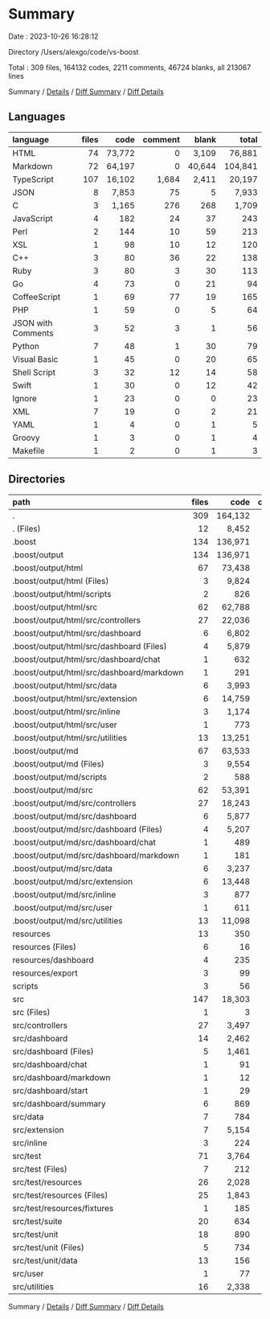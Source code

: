 # Summary

Date : 2023-10-26 16:28:12

Directory /Users/alexgo/code/vs-boost

Total : 309 files,  164132 codes, 2211 comments, 46724 blanks, all 213067 lines

Summary / [Details](details.md) / [Diff Summary](diff.md) / [Diff Details](diff-details.md)

## Languages
| language | files | code | comment | blank | total |
| :--- | ---: | ---: | ---: | ---: | ---: |
| HTML | 74 | 73,772 | 0 | 3,109 | 76,881 |
| Markdown | 72 | 64,197 | 0 | 40,644 | 104,841 |
| TypeScript | 107 | 16,102 | 1,684 | 2,411 | 20,197 |
| JSON | 8 | 7,853 | 75 | 5 | 7,933 |
| C | 3 | 1,165 | 276 | 268 | 1,709 |
| JavaScript | 4 | 182 | 24 | 37 | 243 |
| Perl | 2 | 144 | 10 | 59 | 213 |
| XSL | 1 | 98 | 10 | 12 | 120 |
| C++ | 3 | 80 | 36 | 22 | 138 |
| Ruby | 3 | 80 | 3 | 30 | 113 |
| Go | 4 | 73 | 0 | 21 | 94 |
| CoffeeScript | 1 | 69 | 77 | 19 | 165 |
| PHP | 1 | 59 | 0 | 5 | 64 |
| JSON with Comments | 3 | 52 | 3 | 1 | 56 |
| Python | 7 | 48 | 1 | 30 | 79 |
| Visual Basic | 1 | 45 | 0 | 20 | 65 |
| Shell Script | 3 | 32 | 12 | 14 | 58 |
| Swift | 1 | 30 | 0 | 12 | 42 |
| Ignore | 1 | 23 | 0 | 0 | 23 |
| XML | 7 | 19 | 0 | 2 | 21 |
| YAML | 1 | 4 | 0 | 1 | 5 |
| Groovy | 1 | 3 | 0 | 1 | 4 |
| Makefile | 1 | 2 | 0 | 1 | 3 |

## Directories
| path | files | code | comment | blank | total |
| :--- | ---: | ---: | ---: | ---: | ---: |
| . | 309 | 164,132 | 2,211 | 46,724 | 213,067 |
| . (Files) | 12 | 8,452 | 99 | 248 | 8,799 |
| .boost | 134 | 136,971 | 0 | 43,492 | 180,463 |
| .boost/output | 134 | 136,971 | 0 | 43,492 | 180,463 |
| .boost/output/html | 67 | 73,438 | 0 | 3,081 | 76,519 |
| .boost/output/html (Files) | 3 | 9,824 | 0 | 111 | 9,935 |
| .boost/output/html/scripts | 2 | 826 | 0 | 44 | 870 |
| .boost/output/html/src | 62 | 62,788 | 0 | 2,926 | 65,714 |
| .boost/output/html/src/controllers | 27 | 22,036 | 0 | 984 | 23,020 |
| .boost/output/html/src/dashboard | 6 | 6,802 | 0 | 345 | 7,147 |
| .boost/output/html/src/dashboard (Files) | 4 | 5,879 | 0 | 295 | 6,174 |
| .boost/output/html/src/dashboard/chat | 1 | 632 | 0 | 31 | 663 |
| .boost/output/html/src/dashboard/markdown | 1 | 291 | 0 | 19 | 310 |
| .boost/output/html/src/data | 6 | 3,993 | 0 | 199 | 4,192 |
| .boost/output/html/src/extension | 6 | 14,759 | 0 | 719 | 15,478 |
| .boost/output/html/src/inline | 3 | 1,174 | 0 | 80 | 1,254 |
| .boost/output/html/src/user | 1 | 773 | 0 | 44 | 817 |
| .boost/output/html/src/utilities | 13 | 13,251 | 0 | 555 | 13,806 |
| .boost/output/md | 67 | 63,533 | 0 | 40,411 | 103,944 |
| .boost/output/md (Files) | 3 | 9,554 | 0 | 912 | 10,466 |
| .boost/output/md/scripts | 2 | 588 | 0 | 520 | 1,108 |
| .boost/output/md/src | 62 | 53,391 | 0 | 38,979 | 92,370 |
| .boost/output/md/src/controllers | 27 | 18,243 | 0 | 14,893 | 33,136 |
| .boost/output/md/src/dashboard | 6 | 5,877 | 0 | 4,495 | 10,372 |
| .boost/output/md/src/dashboard (Files) | 4 | 5,207 | 0 | 3,907 | 9,114 |
| .boost/output/md/src/dashboard/chat | 1 | 489 | 0 | 417 | 906 |
| .boost/output/md/src/dashboard/markdown | 1 | 181 | 0 | 171 | 352 |
| .boost/output/md/src/data | 6 | 3,237 | 0 | 2,555 | 5,792 |
| .boost/output/md/src/extension | 6 | 13,448 | 0 | 7,786 | 21,234 |
| .boost/output/md/src/inline | 3 | 877 | 0 | 712 | 1,589 |
| .boost/output/md/src/user | 1 | 611 | 0 | 473 | 1,084 |
| .boost/output/md/src/utilities | 13 | 11,098 | 0 | 8,065 | 19,163 |
| resources | 13 | 350 | 0 | 30 | 380 |
| resources (Files) | 6 | 16 | 0 | 2 | 18 |
| resources/dashboard | 4 | 235 | 0 | 13 | 248 |
| resources/export | 3 | 99 | 0 | 15 | 114 |
| scripts | 3 | 56 | 14 | 19 | 89 |
| src | 147 | 18,303 | 2,098 | 2,935 | 23,336 |
| src (Files) | 1 | 3 | 0 | 0 | 3 |
| src/controllers | 27 | 3,497 | 360 | 486 | 4,343 |
| src/dashboard | 14 | 2,462 | 274 | 349 | 3,085 |
| src/dashboard (Files) | 5 | 1,461 | 97 | 199 | 1,757 |
| src/dashboard/chat | 1 | 91 | 19 | 19 | 129 |
| src/dashboard/markdown | 1 | 12 | 4 | 5 | 21 |
| src/dashboard/start | 1 | 29 | 40 | 9 | 78 |
| src/dashboard/summary | 6 | 869 | 114 | 117 | 1,100 |
| src/data | 7 | 784 | 84 | 114 | 982 |
| src/extension | 7 | 5,154 | 383 | 663 | 6,200 |
| src/inline | 3 | 224 | 17 | 46 | 287 |
| src/test | 71 | 3,764 | 591 | 852 | 5,207 |
| src/test (Files) | 7 | 212 | 18 | 47 | 277 |
| src/test/resources | 26 | 2,028 | 404 | 444 | 2,876 |
| src/test/resources (Files) | 25 | 1,843 | 404 | 444 | 2,691 |
| src/test/resources/fixtures | 1 | 185 | 0 | 0 | 185 |
| src/test/suite | 20 | 634 | 141 | 138 | 913 |
| src/test/unit | 18 | 890 | 28 | 223 | 1,141 |
| src/test/unit (Files) | 5 | 734 | 19 | 139 | 892 |
| src/test/unit/data | 13 | 156 | 9 | 84 | 249 |
| src/user | 1 | 77 | 12 | 24 | 113 |
| src/utilities | 16 | 2,338 | 377 | 401 | 3,116 |

Summary / [Details](details.md) / [Diff Summary](diff.md) / [Diff Details](diff-details.md)